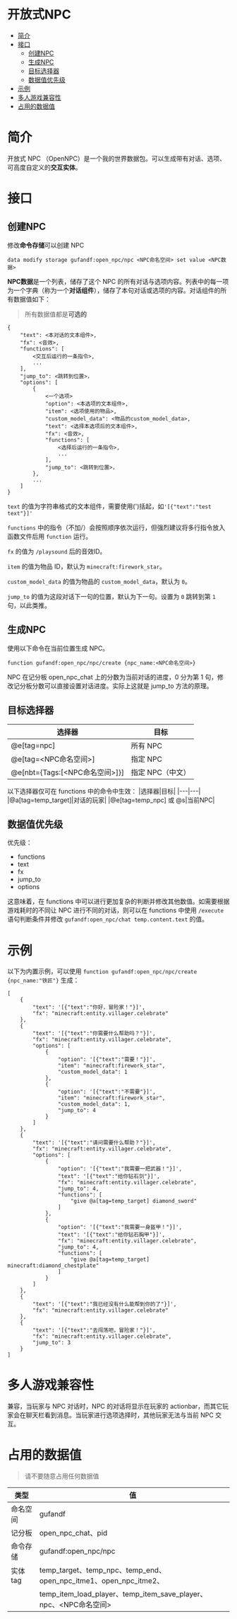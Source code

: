 # 开放式NPC

* [简介](#简介)
* [接口](#接口)
    * [创建NPC](#创建npc)
    * [生成NPC](#生成npc)
    * [目标选择器](#目标选择器)
    * [数据值优先级](#数据值优先级)
* [示例](#示例)
* [多人游戏兼容性](#多人游戏兼容性)
* [占用的数据值](#占用的数据值)


# 简介

开放式 NPC （OpenNPC）是一个我的世界数据包。可以生成带有对话、选项、可高度自定义的**交互实体**。

# 接口

## 创建NPC

修改**命令存储**可以创建 NPC
```
data modify storage gufandf:open_npc/npc <NPC命名空间> set value <NPC数据>
```
**NPC数据**是一个列表，储存了这个 NPC 的所有对话与选项内容。列表中的每一项为一个字典（称为一个**对话组件**），储存了本句对话或选项的内容。对话组件的所有数据值如下：

> 所有数据值都是**可选的**

```
{
    "text": <本对话的文本组件>,
    "fx": <音效>,
    "functions": [
        <交互后运行的一条指令>,
        ...
    ],
    "jump_to": <跳转到位置>，
    "options": [
        {
            <一个选项>
            "option": <本选项的文本组件>,
            "item": <选项使用的物品>,
            "custom_model_data": <物品的custom_model_data>,
            "text": <选择本选项后的文本组件>,
            "fx": <音效>,
            "functions": [
                <选择后运行的一条指令>,
                ...
            ],
            "jump_to": <跳转到位置>，
        },
        ...
    ]
}
```
`text` 的值为字符串格式的文本组件，需要使用(')括起，如`'[{"text":"test text"}]'`

`functions` 中的指令（不加/）会按照顺序依次运行，但强烈建议将多行指令放入函数文件后用 `function` 运行。

`fx` 的值为 `/playsound` 后的音效ID。

`item` 的值为物品 ID，默认为 `minecraft:firework_star`。

`custom_model_data` 的值为物品的 `custom_model_data`，默认为 `0`。

`jump_to` 的值为这段对话下一句的位置，默认为下一句。设置为 `0` 跳转到第 `1` 句，以此类推。




## 生成NPC

使用以下命令在当前位置生成 NPC。

```mcfunction
function gufandf:open_npc/npc/create {npc_name:<NPC命名空间>}
```

NPC 在记分板 open_npc_chat 上的分数为当前对话的进度，0 分为第 1 句，修改记分板分数可以直接设置对话进度。实际上这就是 jump_to 方法的原理。

## 目标选择器
|选择器|目标|
|---|---|
|@e[tag=npc]|所有 NPC|
|@e[tag=<NPC命名空间>]|指定 NPC|
|@e[nbt={Tags:[<NPC命名空间>]}]|指定 NPC（中文）|

以下选择器仅可在 functions 中的命令中生效：
|选择器|目标|
|---|---|
|@a[tag=temp_target]|对话的玩家|
|@e[tag=temp_npc] 或 @s|当前NPC|

## 数据值优先级

优先级：
- functions
- text
- fx
- jump_to
- options

这意味着，在 functions 中可以进行更加复杂的判断并修改其他数值。如需要根据游戏耗时的不同让 NPC 进行不同的对话，则可以在 functions 中使用 `/execute` 语句判断条件并修改 `gufandf:open_npc/chat temp.content.text` 的值。

# 示例

以下为内置示例，可以使用 `function gufandf:open_npc/npc/create {npc_name:"铁匠"}` 生成：

```
[
    {
        "text": '[{"text":"你好，冒险家！"}]',
        "fx": "minecraft:entity.villager.celebrate"
    },
    {
        "text": '[{"text":"你需要什么帮助吗？"}]',
        "fx": "minecraft:entity.villager.celebrate",
        "options": [
            {
                "option": '[{"text":"需要！"}]',
                "item": "minecraft:firework_star",
                "custom_model_data": 1
            },
            {
                "option": '[{"text":"不需要"}]',
                "item": "minecraft:firework_star",
                "custom_model_data": 1,
                "jump_to": 4
            }
        ]
    },
    {
        "text": '[{"text":"请问需要什么帮助？"}]',
        "fx": "minecraft:entity.villager.celebrate",
        "options": [
            {
                "option": '[{"text":"我需要一把武器！"}]',
                "text": '[{"text":"给你钻石剑"}]',
                "fx": "minecraft:entity.villager.celebrate",
                "jump_to": 4,
                "functions": [
                    "give @a[tag=temp_target] diamond_sword"
                ]
            },
            {
                "option": '[{"text":"我需要一身盔甲！"}]',
                "text": '[{"text":"给你钻石胸甲"}]',
                "fx": "minecraft:entity.villager.celebrate",
                "jump_to": 4,
                "functions": [
                    "give @a[tag=temp_target] minecraft:diamond_chestplate"
                ]
            }
        ]
    },
    {
        "text": '[{"text":"我已经没有什么能帮到你的了"}]',
        "fx": "minecraft:entity.villager.celebrate"
    },
    {
        "text": '[{"text":"去闯荡吧，冒险家！"}]',
        "fx": "minecraft:entity.villager.celebrate",
        "jump_to": 3
    }
]

```

# 多人游戏兼容性
兼容，当玩家与 NPC 对话时，NPC 的对话将显示在玩家的 actionbar，而其它玩家会在聊天栏看到消息。当玩家进行选项选择时，其他玩家无法与当前 NPC 交互。

# 占用的数据值

> 请不要随意占用任何数据值

|类型|值|
| ------ | ----- |
| 命名空间 |gufandf|
| 记分板 |open_npc_chat、pid|
| 命令存储 |gufandf:open_npc/npc|
| 实体tag |temp_target、temp_npc、temp_end、open_npc_itme1、open_npc_itme2、|
||temp_item_load_player、temp_item_save_player、npc、<NPC命名空间>|
